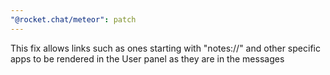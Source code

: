 ```yaml
---
"@rocket.chat/meteor": patch
---
```


This fix allows links such as ones starting with "notes://" and other specific apps to be rendered in the User panel as they are in the messages
